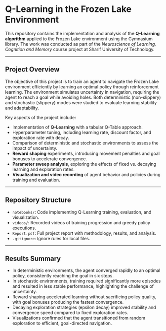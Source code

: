# Q-Learning in the Frozen Lake Environment

This repository contains the implementation and analysis of the **Q-Learning algorithm** applied to the Frozen Lake environment using the Gymnasium library. The work was conducted as part of the *Neuroscience of Learning, Cognition and Memory* course project at Sharif University of Technology.

---

## Project Overview

The objective of this project is to train an agent to navigate the Frozen Lake environment efficiently by learning an optimal policy through reinforcement learning. The environment simulates uncertainty in navigation, requiring the agent to reach a goal while avoiding holes. Both deterministic (non-slippery) and stochastic (slippery) modes were studied to evaluate learning stability and adaptability.

Key aspects of the project include:

- Implementation of **Q-Learning** with a tabular Q-Table approach.  
- Hyperparameter tuning, including learning rate, discount factor, and exploration rate with decay.  
- Comparison of deterministic and stochastic environments to assess the impact of uncertainty.  
- **Reward shaping** experiments, introducing movement penalties and goal bonuses to accelerate convergence.  
- **Parameter sweep analysis**, exploring the effects of fixed vs. decaying learning and exploration rates.  
- **Visualization and video recording** of agent behavior and policies during training and evaluation.  

---

## Repository Structure

- `notebooks/`: Code implementing Q-Learning training, evaluation, and visualization.  
- `videos/`: Recorded videos of training progression and greedy policy executions.  
- `Report.pdf`: Full project report with methodology, results, and analysis.  
- `.gitignore`: Ignore rules for local files.  

---

## Results Summary

- In deterministic environments, the agent converged rapidly to an optimal policy, consistently reaching the goal in six steps.  
- In stochastic environments, training required significantly more episodes and resulted in less stable performance, highlighting the challenge of uncertainty.  
- Reward shaping accelerated learning without sacrificing policy quality, with goal bonuses producing the fastest convergence.  
- Decaying exploration strategies (epsilon decay) improved stability and convergence speed compared to fixed exploration rates.  
- Visualizations confirmed that the agent transitioned from random exploration to efficient, goal-directed navigation.  
